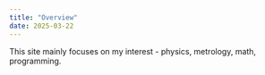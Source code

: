 ```yaml
---
title: "Overview"
date: 2025-03-22
---
```

This site mainly focuses on my interest - physics, metrology, math, programming.
